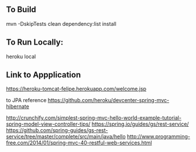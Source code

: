


To Build
---
mvn -DskipTests clean dependency:list install


To Run Locally:
---

heroku local

Link to Appplication
--------------------
https://heroku-tomcat-felipe.herokuapp.com/welcome.jsp


to JPA reference
https://github.com/heroku/devcenter-spring-mvc-hibernate

http://crunchify.com/simplest-spring-mvc-hello-world-example-tutorial-spring-model-view-controller-tips/
https://spring.io/guides/gs/rest-service/
https://github.com/spring-guides/gs-rest-service/tree/master/complete/src/main/java/hello
http://www.programming-free.com/2014/01/spring-mvc-40-restful-web-services.html